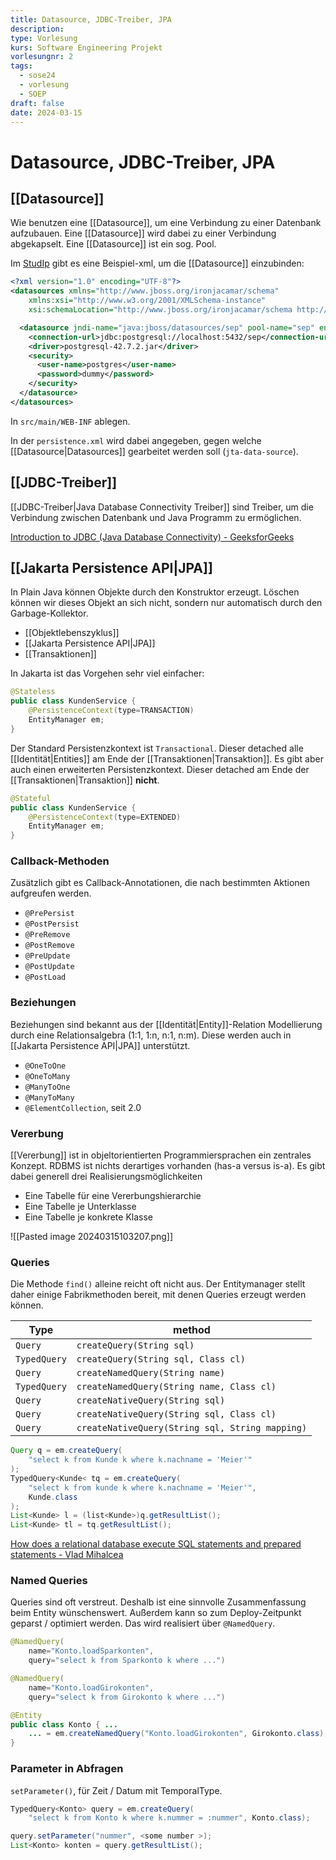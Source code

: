 ```yaml
---
title: Datasource, JDBC-Treiber, JPA
description: 
type: Vorlesung
kurs: Software Engineering Projekt
vorlesungnr: 2
tags:
  - sose24
  - vorlesung
  - SOEP
draft: false
date: 2024-03-15
---
```


# Datasource, JDBC-Treiber, JPA

## [[Datasource]]

Wie benutzen eine [[Datasource]], um eine Verbindung zu einer Datenbank aufzubauen. Eine [[Datasource]] wird dabei zu einer Verbindung abgekapselt. Eine [[Datasource]] ist ein sog. Pool. 

Im [StudIp](https://studip.ostfalia.de/dispatch.php/course/files?cid=2279f0257d96e0246328dc2444390b27) gibt es eine Beispiel-xml, um die [[Datasource]] einzubinden:

```XML
<?xml version="1.0" encoding="UTF-8"?>
<datasources xmlns="http://www.jboss.org/ironjacamar/schema"
	xmlns:xsi="http://www.w3.org/2001/XMLSchema-instance"
	xsi:schemaLocation="http://www.jboss.org/ironjacamar/schema http://docs.jboss.org/ironjacamar/schema/datasources_1_0.xsd">

  <datasource jndi-name="java:jboss/datasources/sep" pool-name="sep" enabled="true" use-java-context="true">
    <connection-url>jdbc:postgresql://localhost:5432/sep</connection-url>
    <driver>postgresql-42.7.2.jar</driver>
    <security>
      <user-name>postgres</user-name>
      <password>dummy</password>
    </security>
  </datasource>
</datasources>
```

In `src/main/WEB-INF` ablegen.

In der `persistence.xml` wird dabei angegeben, gegen welche [[Datasource|Datasources]] gearbeitet werden soll (`jta-data-source`).

## [[JDBC-Treiber]]

[[JDBC-Treiber|Java Database Connectivity Treiber]] sind Treiber, um die Verbindung zwischen Datenbank und Java Programm zu ermöglichen. 

[Introduction to JDBC (Java Database Connectivity) - GeeksforGeeks](https://www.geeksforgeeks.org/introduction-to-jdbc/)

## [[Jakarta Persistence API|JPA]]

In Plain Java können Objekte durch den Konstruktor erzeugt. Löschen können wir dieses Objekt an sich nicht, sondern nur automatisch durch den Garbage-Kollektor.

- [[Objektlebenszyklus]]
- [[Jakarta Persistence API|JPA]]
- [[Transaktionen]]

In Jakarta ist das Vorgehen sehr viel einfacher:

```java
@Stateless
public class KundenService {
	@PersistenceContext(type=TRANSACTION)
	EntityManager em;
}
```

Der Standard Persistenzkontext ist `Transactional`. Dieser detached alle [[Identität|Entities]] am Ende der [[Transaktionen|Transaktion]]. Es gibt aber auch einen erweiterten Persistenzkontext. Dieser detached am Ende der [[Transaktionen|Transaktion]] **nicht**.

```java
@Stateful
public class KundenService {
	@PersistenceContext(type=EXTENDED)
	EntityManager em;
}
```

### Callback-Methoden

Zusätzlich gibt es Callback-Annotationen, die nach bestimmten Aktionen aufgreufen werden. 

- `@PrePersist`
- `@PostPersist`
- `@PreRemove`
- `@PostRemove`
- `@PreUpdate`
- `@PostUpdate`
- `@PostLoad`

### Beziehungen

Beziehungen sind bekannt aus der [[Identität|Entity]]-Relation Modellierung durch eine Relationsalgebra (1:1, 1:n, n:1, n:m). Diese werden auch in [[Jakarta Persistence API|JPA]] unterstützt.

- `@OneToOne`
- `@OneToMany`
- `@ManyToOne`
- `@ManyToMany`
- `@ElementCollection`, seit 2.0

### Vererbung

[[Vererbung]] ist in objeltorientierten Programmiersprachen ein zentrales Konzept. RDBMS ist nichts derartiges vorhanden (has-a versus is-a). Es gibt dabei generell drei Realisierungsmöglichkeiten

- Eine Tabelle für eine Vererbungshierarchie
- Eine Tabelle je Unterklasse
- Eine Tabelle je konkrete Klasse

![[Pasted image 20240315103207.png]]

### Queries

Die Methode `find()` alleine reicht oft nicht aus. Der Entitymanager stellt daher einige Fabrikmethoden bereit, mit denen Queries erzeugt werden können.

| Type         | method                                          |
| ------------ | ----------------------------------------------- |
| `Query`      | `createQuery(String sql)`                       |
| `TypedQuery` | `createQuery(String sql, Class cl)`             |
| `Query`      | `createNamedQuery(String name)`                 |
| `TypedQuery` | `createNamedQuery(String name, Class cl)`       |
| `Query`      | `createNativeQuery(String sql)`                 |
| `Query`      | `createNativeQuery(String sql, Class cl)`       |
| `Query`      | `createNativeQuery(String sql, String mapping)` |

```java
Query q = em.createQuery(
	"select k from Kunde k where k.nachname = 'Meier'"
);
TypedQuery<Kunde< tq = em.createQuery(
	"select k from kunde k where k.nachname = 'Meier'",
	Kunde.class
);
List<Kunde> l = (list<Kunde>)q.getResultList();
List<Kunde> tl = tq.getResultList();
```

[How does a relational database execute SQL statements and prepared statements - Vlad Mihalcea](https://vladmihalcea.com/relational-database-sql-prepared-statements/)

### Named Queries

Queries sind oft verstreut. Deshalb ist eine sinnvolle Zusammenfassung beim Entity wünschenswert. Außerdem kann so zum Deploy-Zeitpunkt geparst / optimiert werden. Das wird realisiert über `@NamedQuery`.

```java
@NamedQuery(  
	name="Konto.loadSparkonten",  
	query="select k from Sparkonto k where ...")

@NamedQuery(  
	name="Konto.loadGirokonten",  
	query="select k from Girokonto k where ...")

@Entity  
public class Konto { ...
	... = em.createNamedQuery("Konto.loadGirokonten", Girokonto.class);
}
```

### Parameter in Abfragen

`setParameter()`, für Zeit / Datum mit TemporalType.

```java
TypedQuery<Konto> query = em.createQuery(  
	"select k from Konto k where k.nummer = :nummer", Konto.class);

query.setParameter("nummer", <some number >); 
List<Konto> konten = query.getResultList();
```
